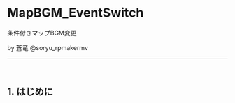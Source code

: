 # MapBGM_EventSwitch
条件付きマップBGM変更

by 蒼竜 @soryu_rpmakermv

-------------------------------------------------

<br>

## 1. はじめに
